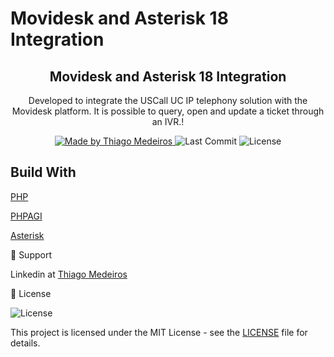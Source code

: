 # Movidesk and Asterisk 18 Integration

<h2 align="center">
  Movidesk and Asterisk 18 Integration
</h2>

<p align="center">Developed to integrate the USCall UC IP telephony solution with the Movidesk platform. It is possible to query, open and update a ticket through an IVR.!</p>

<p align="center">
  <a href="https://github.com/thiagomedeiros11">
    <img alt="Made by Thiago Medeiros" src="https://img.shields.io/badge/made%20by-Thiago%20Medeiros-success">
  </a>

  <img alt="Last Commit" src="https://img.shields.io/github/last-commit/thiagomedeiros11/movidesk">

  <img alt="License" src="https://img.shields.io/badge/license-MIT-%2304D361">
</p>


## Build With

[PHP](https://www.php.net/)

[PHPAGI](https://phpagi.sourceforge.net/)

[Asterisk](https://www.asterisk.org/)


📌 Support

Linkedin at [Thiago Medeiros](https://www.linkedin.com/in/thiagomedeiros11/)


📝 License

<img alt="License" src="https://img.shields.io/badge/license-MIT-%2304D361">

This project is licensed under the MIT License - see the [LICENSE](LICENSE) file for details.

